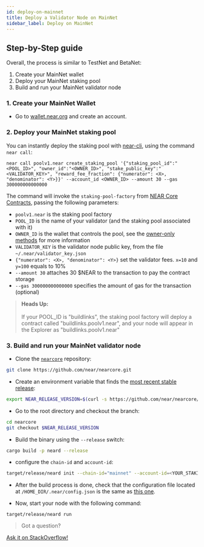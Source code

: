 ```yaml
---
id: deploy-on-mainnet
title: Deploy a Validator Node on MainNet
sidebar_label: Deploy on MainNet
---
```


## Step-by-Step guide

Overall, the process is similar to TestNet and BetaNet:
1. Create your MainNet wallet
2. Deploy your MainNet staking pool
3. Build and run your MainNet validator node

### 1. Create your MainNet Wallet
- Go to [wallet.near.org](https://wallet.near.org/) and create an account.

### 2. Deploy your MainNet staking pool
You can instantly deploy the staking pool with [near-cli](https://github.com/near/near-cli), using the command `near call`:

```
near call poolv1.near create_staking_pool '{"staking_pool_id":"<POOL_ID>", "owner_id":"<OWNER_ID>", "stake_public_key":"<VALIDATOR_KEY>", "reward_fee_fraction": {"numerator": <X>, "denominator": <Y>}}' --account_id <OWNER_ID> --amount 30 --gas 300000000000000
```

The command will invoke the `staking-pool-factory` from [NEAR Core Contracts](https://github.com/near/core-contracts), passing the following parameters:

- `poolv1.near` is the staking pool factory
- `POOL_ID` is the name of your validator (and the staking pool associated with it)
- `OWNER_ID` is the wallet that controls the pool, see the [owner-only methods](https://github.com/near/core-contracts/tree/master/staking-pool#owner-only-methods) for more information
- `VALIDATOR_KEY` is the validator node public key, from the file `~/.near/validator_key.json`
- `{"numerator": <X>, "denominator": <Y>}` set the validator fees. `x=10` and `y=100` equals to 10% 
- `--amount 30` attaches 30 $NEAR to the transaction to pay the contract storage
- `--gas 300000000000000` specifies the amount of gas for the transaction (optional)

<blockquote class="info">
<strong>Heads Up:</strong><br><br>
If your POOL_ID is "buildlinks", the staking pool factory will deploy a contract called "buildlinks.poolv1.near", and your node will appear in the Explorer as "buildlinks.poolv1.near"
</blockquote>

### 3. Build and run your MainNet validator node

- Clone the [`nearcore`](https://github.com/near/nearcore) repository:

```bash
git clone https://github.com/near/nearcore.git
```  

- Create an environment variable that finds the [most recent stable release](https://github.com/near/nearcore/releases):

```bash
export NEAR_RELEASE_VERSION=$(curl -s https://github.com/near/nearcore/releases/latest | tr '/" ' '\n' | grep "[0-9]\.[0-9]*\.[0-9]" | head -n 1)
```

- Go to the root directory and checkout the branch:

```bash
cd nearcore
git checkout $NEAR_RELEASE_VERSION
```

- Build the binary using the `--release` switch:

```bash
cargo build -p neard --release
```

- configure the `chain-id` and `account-id`:
  
```bash
target/release/neard init --chain-id="mainnet" --account-id=<YOUR_STAKING_POOL_ID>
```
  - After the build process is done, check that the configuration file located at `/HOME_DIR/.near/config.json` is the same as [this one](https://s3-us-west-1.amazonaws.com/build.nearprotocol.com/nearcore-deploy/mainnet/config.json).
 
  - Now, start your node with the following command:
```
target/release/neard run
```

>Got a question?
<a href="https://stackoverflow.com/questions/tagged/nearprotocol">
  <h8>Ask it on StackOverflow!</h8></a>
